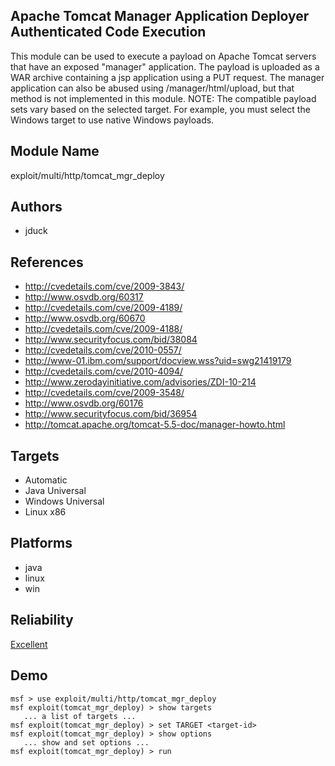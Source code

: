 ## Apache Tomcat Manager Application Deployer Authenticated Code Execution

This module can be used to execute a payload on Apache 
Tomcat servers that have an exposed "manager" application. 
The payload is uploaded as a WAR archive containing a jsp 
application using a PUT request. The manager application can 
also be abused using /manager/html/upload, but that method 
is not implemented in this module. NOTE: The compatible 
payload sets vary based on the selected target. For example, 
you must select the Windows target to use native Windows 
payloads.


## Module Name
exploit/multi/http/tomcat_mgr_deploy

## Authors
* jduck


## References
* http://cvedetails.com/cve/2009-3843/
* http://www.osvdb.org/60317
* http://cvedetails.com/cve/2009-4189/
* http://www.osvdb.org/60670
* http://cvedetails.com/cve/2009-4188/
* http://www.securityfocus.com/bid/38084
* http://cvedetails.com/cve/2010-0557/
* http://www-01.ibm.com/support/docview.wss?uid=swg21419179
* http://cvedetails.com/cve/2010-4094/
* http://www.zerodayinitiative.com/advisories/ZDI-10-214
* http://cvedetails.com/cve/2009-3548/
* http://www.osvdb.org/60176
* http://www.securityfocus.com/bid/36954
* http://tomcat.apache.org/tomcat-5.5-doc/manager-howto.html



## Targets
* Automatic
* Java Universal
* Windows Universal
* Linux x86


## Platforms
* java
* linux
* win

## Reliability
[Excellent](https://github.com/rapid7/metasploit-framework/wiki/Exploit-Ranking)

## Demo

```
msf > use exploit/multi/http/tomcat_mgr_deploy
msf exploit(tomcat_mgr_deploy) > show targets
   ... a list of targets ...
msf exploit(tomcat_mgr_deploy) > set TARGET <target-id>
msf exploit(tomcat_mgr_deploy) > show options
   ... show and set options ...
msf exploit(tomcat_mgr_deploy) > run
```
    
    